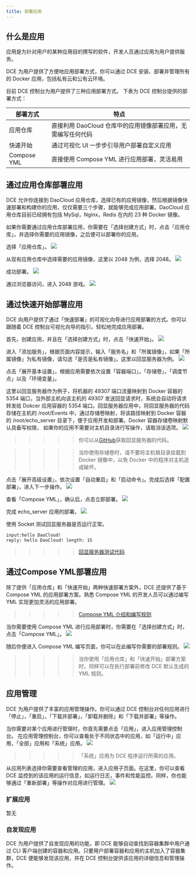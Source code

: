 ```yaml
---
title: 部署应用
---
```


## 什么是应用
应用是为针对用户的某种应用目的撰写的软件，开发人员通过应用为用户提供服务。

DCE 为用户提供了方便地应用部署方式，你可以通过 DCE 安装、部署并管理所有的 Docker 应用，包括私有云和公有云环境。

目前 DCE 控制台为用户提供了三种应用部署方式。
下表为 DCE 控制台提供的部署方式：

| 部署方式 | 特点 |
| ------- | --- |
| 应用仓库 | 直接利用 DaoCloud 仓库中的应用镜像部署应用，无需编写任何代码 |
| 快速开始 | 通过可视化 UI 一步步引导用户部署自定义应用 |
| Compose YML | 直接使用 Compose YML 进行应用部署，灵活易用 |

## 通过应用仓库部署应用

DCE 允许你连接到 DaoCloud 应用仓库，选择已有的应用镜像，然后根据镜像快速部署和构建你的应用，仅仅需要三个步骤，就能够完成应用部署。DaoCloud 应用仓库目前已经拥有包括 MySql，Nginx，Redis 在内的 23 种 Docker 镜像。

如果你需要通过应用仓库部署应用，你需要在「选择创建方式」时，点击「应用仓库」，并选择你需要的应用镜像，之后便可以部署你的应用。

选择「应用仓库」。
![](application_hub_1.png)

从现有应用仓库中选择需要的应用镜像，这里以 2048 为例，选择 2048。
![](application_hub_2.png)

成功部署。
![](application_hub_3.png)

通过浏览器访问，进入 2048 游戏。
![](application_hub_4.png)


## 通过快速开始部署应用

DCE 向用户提供了通过「快速部署」的可视化向导进行应用部署的方式。你可以跟随着 DCE 控制台可视化向导的指引，轻松地完成应用部署。

首先，创建应用，并且在「选择创建方式」时，点击「快速开始」。
![](echo_server_1.png)

进入「添加服务」，根据页面内容提示，输入「服务名」和「所属镜像」，如果「所属镜像」为私有镜像，请勾选「是否是私有镜像」。这里以回显服务器为例。
![](echo_server_2.png)

点击「展开基本设置」，根据应用需要依次设置「容器端口」，「存储卷」，「调度节点」以及「环境变量」。

这里以回显服务器作为例子，将机器的 49307 端口流量映射到 Docker 容器的 5354 端口，当外部主机向该主机的 49307 发送回显请求时，系统会自动将请求转发给 Dokcer 应用容器的 5354 端口。回显服务器应用中，将回显服务器的代码存储在主机的 /root/Events 中，通过存储卷映射，将该路径映射到 Docker 容器的 /root/echo_server 目录下，便于应用开发和部署。Docker 容器存储卷映射默认具备写权限， 如果你的应用不需要对主机目录进行写操作，请取消该选项。
![](echo_server_3.png)

>>>>> 你可以从[GitHub](https://github.com/chengxuyuanfei/Events/tree/docker_echo)获取回显服务器的代码。


>>>>> 当你使用存储卷时，请不要将主机根目录挂载到 Docker 镜像中，以免 Docker 中的程序对主机造成破坏。

点击「展开高级设置」，依次设置「自动重启」和「启动命令」。完成后选择「配置部署」，进入下一步操作。
![](echo_server_4.png)

查看「Compose YML」，确认后，点击立即部署。
![](echo_server_5.png)

完成 echo_server 应用的部署。
![](echo_server_6.png)

使用 Socket 测试回显服务器是否运行正常。
```
input:hello DaoCloud!
reply: hello DaoCloud! length: 15
```
>>>>> [回显服务器测试代码](https://github.com/chengxuyuanfei/Events/blob/docker_echo/client.py)



## 通过Compose YML部署应用

除了提供「应用仓库」和「快速开始」两种快速部署方案外，DCE 还提供了基于 Compose YML 的应用部署方案。熟悉 Compose YML 的开发人员可以通过编写 YML 实现更加灵活的应用部署。
>>>>> [Compose YML 介绍和编写规则](https://docs.docker.com/compose/compose-file/)

当你需要使用 Compose YML 进行应用部署时，你需要在「选择创建方式」时，点击「Compose YML」。
![](compose_yml_1.png)

随后你便进入 Compose YML 编写页面，你可以在此编写你需要的部署规则。
![](compose_yml_2.png)

>>>>> 当你使用「应用仓库」和「快速开始」部署方案时，同样可以在执行部署前修改 DCE 默认生成的 YML 规则。

## 应用管理
DCE 为用户提供了丰富的应用管理操作。你可以通过 DCE 控制台对任何应用进行「停止」，「重启」，「下载并部署」，「卸载并删除」和「下载并部署」等操作。

当你需要对某个应用进行管理时，你首先需要点击「应用」，进入应用管理控制台。
在应用管理控制台，你可以查看处于不同状态中的应用，如「运行中」应用，「全部」应用和「系统」应用。
![](application_manage_1.png)

>>>>> 「系统」应用为 DCE 程序运行所需的应用。

从应用列表选择你需要查看管理的应用，进入应用子页面。在这里，你可以查看 DCE 监控到的该应用的运行信息，如运行日志，事件和性能监控。同样，你也能够通过「重新部署」等操作对应用进行管理。
![](application_manage_2.png)


### 扩展应用
暂无

### 自发现应用
DCE 为用户提供了自发现应用的功能，即 DCE 能够自动查找到容器集群中用户通过 CLI 客户端创建的容器和应用。只要用户部署容器和应用的主机加入了容器集群，DCE 便能够发现该应用，并在 DCE 控制台提供该应用的详细信息和管理操作。




